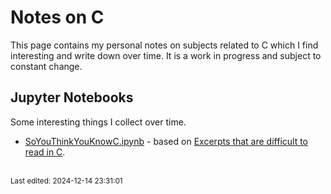 # Notes on C

This page contains my personal notes on subjects related to C which I find interesting and write down over time. It is a work in progress and subject to constant change.


## Jupyter Notebooks

Some interesting things I collect over time.

* [SoYouThinkYouKnowC.ipynb](notebooks/SoYouThinkYouKnowC.ipynb) - based on [Excerpts that are difficult to read in C](https://wordsandbuttons.online/so_you_think_you_know_c.html).
 


<br><sub>Last edited: 2024-12-14 23:31:01</sub>
